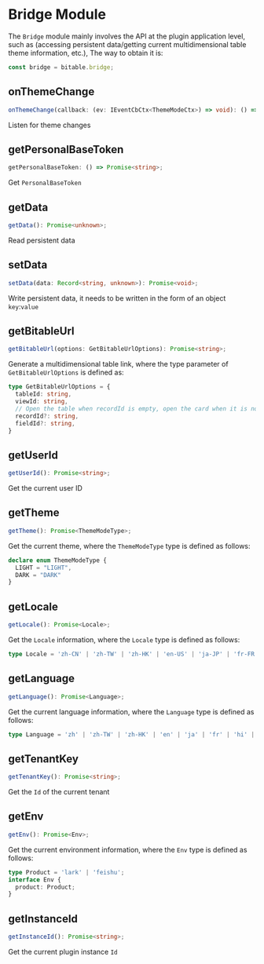# Bridge Module

The `Bridge` module mainly involves the API at the plugin application level, such as (accessing persistent data/getting current multidimensional table theme information, etc.),
The way to obtain it is:
```typescript
const bridge = bitable.bridge;
```


## onThemeChange
```typescript
onThemeChange(callback: (ev: IEventCbCtx<ThemeModeCtx>) => void): () => void;
```
Listen for theme changes

## getPersonalBaseToken
```typescript
getPersonalBaseToken: () => Promise<string>;
```
Get `PersonalBaseToken`

## getData
```typescript
getData(): Promise<unknown>;
```
Read persistent data

## setData
```typescript
setData(data: Record<string, unknown>): Promise<void>;
```
Write persistent data, it needs to be written in the form of an object `key`:`value`

## getBitableUrl
```typescript
getBitableUrl(options: GetBitableUrlOptions): Promise<string>;
```
Generate a multidimensional table link, where the type parameter of `GetBitableUrlOptions` is defined as:
```typescript
type GetBitableUrlOptions = {
  tableId: string,
  viewId: string,
  // Open the table when recordId is empty, open the card when it is not empty
  recordId?: string,
  fieldId?: string,
}
```

## getUserId
```typescript
getUserId(): Promise<string>;
```
Get the current user ID

## getTheme
```typescript
getTheme(): Promise<ThemeModeType>;
```
Get the current theme, where the `ThemeModeType` type is defined as follows:
```typescript
declare enum ThemeModeType {
  LIGHT = "LIGHT",
  DARK = "DARK"
}
```

## getLocale
```typescript
getLocale(): Promise<Locale>;
```
Get the `Locale` information, where the `Locale` type is defined as follows:
```typescript
type Locale = 'zh-CN' | 'zh-TW' | 'zh-HK' | 'en-US' | 'ja-JP' | 'fr-FR' | 'hi-IN' | 'id-ID' | 'it-IT' | 'ko-KR' | 'pt-BR' | 'ru-RU' | 'th-TH' | 'vi-VN' | 'de-DE' | 'es-ES';
```

## getLanguage
```typescript
getLanguage(): Promise<Language>;
```
Get the current language information, where the `Language` type is defined as follows:
```typescript
type Language = 'zh' | 'zh-TW' | 'zh-HK' | 'en' | 'ja' | 'fr' | 'hi' | 'id' | 'it' | 'ko' | 'pt' | 'ru' | 'th' | 'vi' | 'de' | 'es';
```

## getTenantKey
```typescript
getTenantKey(): Promise<string>;
```
Get the `Id` of the current tenant

## getEnv
```typescript
getEnv(): Promise<Env>;
```
Get the current environment information, where the `Env` type is defined as follows:
```typescript
type Product = 'lark' | 'feishu';
interface Env {
  product: Product;
}
```

## getInstanceId
```typescript
getInstanceId(): Promise<string>;
```
Get the current plugin instance `Id`